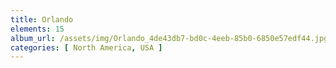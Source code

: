```yaml
---
title: Orlando
elements: 15
album_url: /assets/img/Orlando_4de43db7-bd0c-4eeb-85b0-6850e57edf44.jpg
categories: [ North America, USA ]
---
```

